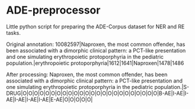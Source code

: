 # ADE-preprocessor

Little python script for preparing the ADE-Corpus dataset for NER and RE tasks.

Original annotation:
10082597|Naproxen, the most common offender, has been associated with a dimorphic clinical pattern: a PCT-like presentation and one simulating erythropoietic protoporphyria in the pediatric population.|erythropoietic protoporphyria|1612|1641|Naproxen|1478|1486

After processing:
Naproxen, the most common offender, has been associated with a dimorphic clinical pattern: a PCT-like presentation and one simulating erythropoietic protoporphyria in the pediatric population.|S-DRUG|O|O|O|O|O|O|O|O|O|O|O|O|O|O|O|O|O|O|O|O|O|O|O|O|B-AE|I-AE|I-AE|I-AE|I-AE|I-AE|E-AE|O|O|O|O|O|